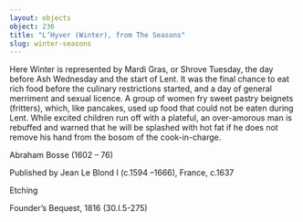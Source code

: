 ```yaml
---
layout: objects
object: 236
title: "L’Hyver (Winter), from The Seasons"
slug: winter-seasons
---
```

Here Winter is represented by Mardi Gras, or Shrove Tuesday, the day before Ash Wednesday and the start of Lent. It was the final chance to eat rich food before the culinary restrictions started, and a day of general merriment and sexual licence. A group of women fry sweet pastry beignets (fritters), which, like pancakes, used up food that could not be eaten during Lent. While excited children run off with a plateful, an over-amorous man is rebuffed and warned that he will be splashed with hot fat if he does not remove his hand from the bosom of the cook-in-charge.

Abraham Bosse (1602 – 76)

Published by Jean Le Blond I (c.1594 –1666), France, c.1637  

Etching  

Founder’s Bequest, 1816 (30.I.5-275)
